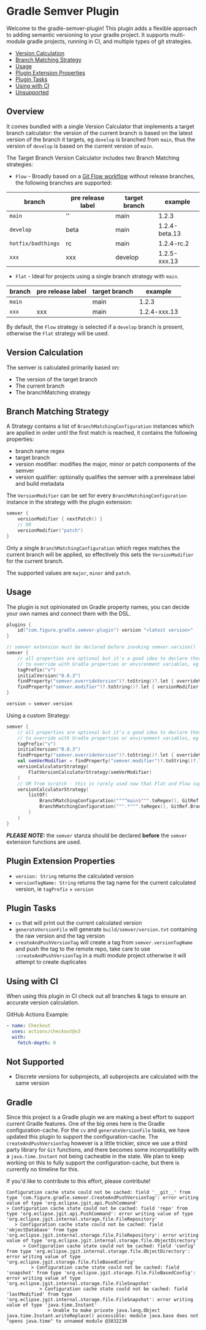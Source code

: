# Gradle Semver Plugin

 Welcome to the gradle-semver-plugin!
This plugin adds a flexible approach to adding semantic versioning to your gradle project.
It supports multi-module gradle projects, running in CI, and multiple types of git strategies.



- [Version Calculation](#version-calculation)
- [Branch Matching Strategy](#branch-matching-strategy)
- [Usage](#usage)
- [Plugin Extension Properties](#plugin-extension-properties)
- [Plugin Tasks](#plugin-tasks)
- [Using with CI](#using-with-ci)
- [Unsupported](#not-supported)     

## Overview
It comes bundled with a single Version Calculator that implements a target branch calculator: the version of the current branch is based on the latest version of the branch it targets, eg `develop` is branched from `main`, thus the version of `develop` is based on the current version of `main`. 

The Target Branch Version Calculator includes two Branch Matching strategies: 
- `Flow` - Broadly based on a [Git Flow workflow](https://nvie.com/posts/a-successful-git-branching-model/) without release branches, the following branches are supported:

| branch                   | pre release label | target branch | example                |
|--------------------------|-------------------|---------------|------------------------|
| `main`                   | ''                | main          | 1.2.3                  |
| `develop`                | beta              | main          | 1.2.4-beta.13          |
| `hotfix/badthings`       | rc                | main          | 1.2.4-rc.2             |
| `xxx`                    | xxx               | develop       | 1.2.5-xxx.13           |

- `Flat` - Ideal for projects using a single branch strategy with `main`.

| branch | pre release label | target branch | example      |
|--------|-------------------|---------------|--------------|
| `main` |                   | main          | 1.2.3        |
| `xxx`  | xxx               | main          | 1.2.4-xxx.13 |


By default, the `Flow` strategy is selected if a `develop` branch is present, otherwise the `Flat` strategy will be used.

## Version Calculation

The semver is calculated primarily based on:
- The version of the target branch
- The current branch
- The branchMatching strategy 

## Branch Matching Strategy

A Strategy contains a list of `BranchMatchingConfiguration` instances which are applied in order until the first match is reached, it contains the following properties:
  - branch name regex
  - target branch
  - version modifier: modifies the major, minor or patch components of the semver
  - version qualifier: optionally qualifies the semver with a prerelease label and build metadata

The `VersionModifier` can be set for every `BranchMatchingConfiguration` instance in the strategy with the plugin extension:

```kotlin
semver {
    versionModifier { nextPatch() }
    // OR
    versionModifier("patch")
}
```
Only a single `BranchMatchingConfiguration` which regex matches the current branch will be applied, so effectively this sets the `VersionModifier` for the current branch.

The supported values are `major`, `minor` and `patch`. 

## Usage

The plugin is not opinionated on Gradle property names, you can decide your own names and connect them with the DSL.

```kotlin
plugins {
    id("com.figure.gradle.semver-plugin") version "<latest version>"
}

// semver extension must be declared before invoking semver.version()  
semver {
    // all properties are optional but it's a good idea to declare those that you would want  
    // to override with Gradle properties or environment variables, eg "overrideVersion" below
    tagPrefix("v")
    initialVersion("0.0.3")
    findProperty("semver.overrideVersion")?.toString()?.let { overrideVersion(it) }
    findProperty("semver.modifier")?.toString()?.let { versionModifier(buildVersionModifier(it)) } // this is only used for non user defined strategies, ie predefined Flow or Flat
}

version = semver.version
```
Using a custom Strategy: 
```kotlin
semver {
    // all properties are optional but it's a good idea to declare those that you would want  
    // to override with Gradle properties or environment variables, eg "overrideVersion" below
    tagPrefix("v")
    initialVersion("0.0.3")
    findProperty("semver.overrideVersion")?.toString()?.let { overrideVersion(it) }
    val semVerModifier = findProperty("semver.modifier")?.toString()?.let { buildVersionModifier(it) } ?: { nextMinor() }
    versionCalculatorStrategy(
        FlatVersionCalculatorStrategy(semVerModifier)
    )
    // OR from scratch - this is rarely used now that Flat and Flow support anything - .*
    versionCalculatorStrategy(
        listOf(
            BranchMatchingConfiguration("""^main$""".toRegex(), GitRef.Branch.Main, { "" to "" }, semVerModifier),
            BranchMatchingConfiguration(""".*""".toRegex(), GitRef.Branch.Main, { preReleaseWithCommitCount(it, GitRef.Branch.Main, it.sanitizedNameWithoutPrefix()) to "" }, semVerModifier),
        )
    )
}
```

_**PLEASE NOTE:**_ the `semver` stanza should be declared **before** the `semver` extension functions are used.

## Plugin Extension Properties
- `version: String` returns the calculated version
- `versionTagName: String` returns the tag name for the current calculated version, ie `tagPrefix` + `version`   

## Plugin Tasks 
- `cv` that will print out the current calculated version
- `generateVersionFile` will generate `build/semver/version.txt` containing the raw version and the tag version
- `createAndPushVersionTag` will create a tag from `semver.versionTagName` and push the tag to the remote repo, take care to use `:createAndPushVersionTag` in a multi module project otherwise it will attempt to create duplicates 

## Using with CI

When using this plugin in CI check out all branches & tags to ensure an accurate version calculation. 

GitHub Actions Example:
```yaml
- name: Checkout
  uses: actions/checkout@v3
  with:
    fetch-depth: 0
```

## Not Supported
- Discrete versions for subprojects, all subprojects are calculated with the same version

## Gradle

Since this project is a Gradle plugin we are making a best effort to support current Gradle features.
One of the big ones here is the Gradle configuration-cache. 
For the `cv` and `generateVersionFile` tasks, we have updated this plugin to support the configuration-cache.
The `createAndPushVersionTag` however is a little trickier, since we use a third party library for `Git` functions, and there
becomes some incompatibility with a `java.time.Instant` not being cacheable in the state. 
We plan to keep working on this to fully support the configuration-cache, but there is currently no timeline for this.

If you'd like to contribute to this effort, please contribute!

```
Configuration cache state could not be cached: field '__git__' from type 'com.figure.gradle.semver.CreateAndPushVersionTag': error writing value of type 'org.eclipse.jgit.api.PushCommand'
> Configuration cache state could not be cached: field 'repo' from type 'org.eclipse.jgit.api.PushCommand': error writing value of type 'org.eclipse.jgit.internal.storage.file.FileRepository'
   > Configuration cache state could not be cached: field 'objectDatabase' from type 'org.eclipse.jgit.internal.storage.file.FileRepository': error writing value of type 'org.eclipse.jgit.internal.storage.file.ObjectDirectory'
      > Configuration cache state could not be cached: field 'config' from type 'org.eclipse.jgit.internal.storage.file.ObjectDirectory': error writing value of type 'org.eclipse.jgit.storage.file.FileBasedConfig'
         > Configuration cache state could not be cached: field 'snapshot' from type 'org.eclipse.jgit.storage.file.FileBasedConfig': error writing value of type 'org.eclipse.jgit.internal.storage.file.FileSnapshot'
            > Configuration cache state could not be cached: field 'lastModified' from type 'org.eclipse.jgit.internal.storage.file.FileSnapshot': error writing value of type 'java.time.Instant'
               > Unable to make private java.lang.Object java.time.Instant.writeReplace() accessible: module java.base does not "opens java.time" to unnamed module @3832230
```
